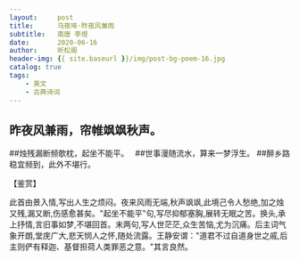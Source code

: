 ```yaml
---
layout:     post
title:      乌夜啼·昨夜风兼雨
subtitle:   南唐 李煜
date:       2020-06-16
author:     听松阁
header-img: {{ site.baseurl }}/img/post-bg-poem-16.jpg
catalog: true
tags:
    - 美文
    - 古典诗词
---
```


## 昨夜风兼雨，帘帷飒飒秋声。
##烛残漏断频欹枕，起坐不能平。
&nbsp;
##世事漫随流水，算来一梦浮生。
##醉乡路稳宜频到，此外不堪行。

【鉴赏】

此首由景入情,写出人生之烦闷。夜来风雨无端,秋声飒飒,此境己令人愁绝,加之烛又残,漏又断,伤感愈甚矣。"起坐不能平"句,写尽抑郁塞胸,展转无眠之苦。换头,承上抒情,言旧事如梦,不堪回首。末两句,写人世茫茫,众生苦恼,尤为沉痛。后主词气象开朗,堂庑广大,悲天悯人之怀,随处流露。王静安谓："道君不过自道身世之戚,后主则俨有释迦、基督担荷人类罪恶之意。"其言良然。
